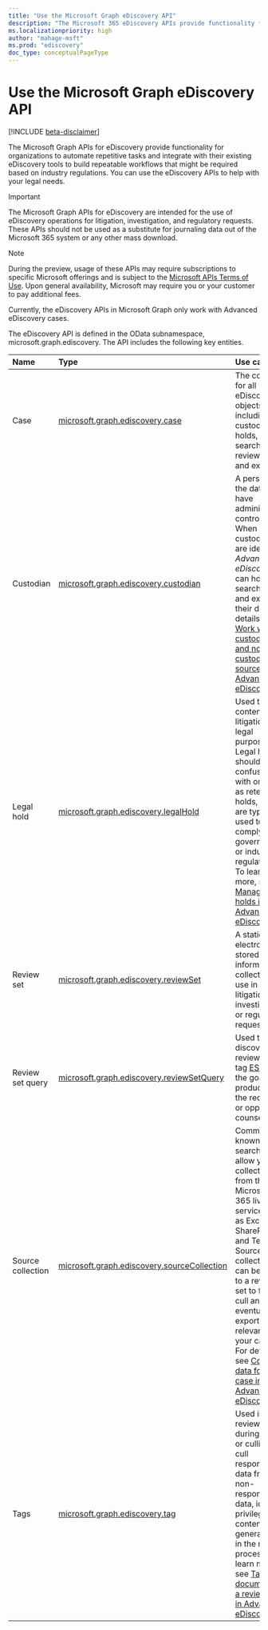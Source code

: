 ```yaml
---
title: "Use the Microsoft Graph eDiscovery API"
description: "The Microsoft 365 eDiscovery APIs provide functionality for organizations to automate repetitive tasks and integrate with their existing eDiscovery tools to build a repeatable workflows that might be required based on industry regulations. You can use the eDiscovery APIs to help with your legal needs."
ms.localizationpriority: high
author: "mahage-msft"
ms.prod: "ediscovery"
doc_type: conceptualPageType
---
```


# Use the Microsoft Graph eDiscovery API

[!INCLUDE [beta-disclaimer](../../includes/beta-disclaimer.md)]

The Microsoft Graph APIs for eDiscovery provide functionality for organizations to automate repetitive tasks and integrate with their existing eDiscovery tools to build repeatable workflows that might be required based on industry regulations. You can use the eDiscovery APIs to help with your legal needs.

> [!IMPORTANT]
> The Microsoft Graph APIs for eDiscovery are intended for the use of eDiscovery operations for litigation, investigation, and regulatory requests. These APIs should not be used as a substitute for journaling data out of the Microsoft 365 system or any other mass download.

> [!NOTE]
> During the preview, usage of these APIs may require subscriptions to specific Microsoft offerings and is subject to the [Microsoft APIs Terms of Use](/legal/microsoft-apis/terms-of-use?context=graph%252fcontext).  Upon general availability, Microsoft may require you or your customer to pay additional fees.
>
> Currently, the eDiscovery APIs in Microsoft Graph only work with Advanced eDiscovery cases.

The eDiscovery API is defined in the OData subnamespace, microsoft.graph.ediscovery. The API includes the following key entities.

| Name | Type       | Use case |
|:-|:-|:-|
| Case | [microsoft.graph.ediscovery.case](ediscovery-case.md) | The container for all eDiscovery objects including custodians, holds, searches, review sets, and exports. |
| Custodian | [microsoft.graph.ediscovery.custodian](ediscovery-custodian.md) | A person and the data they have administrative control over. When custodians are identified, *Advanced eDiscovery* can hold, search, cull, and export their data. For details, see [Work with custodians and non-custodial data sources in Advanced eDiscovery](/microsoft-365/compliance/managing-custodians).|
| Legal hold | [microsoft.graph.ediscovery.legalHold](ediscovery-legalhold.md) | Used to hold content for litigation and legal purposes. Legal holds should not be confused with or used as retention holds, which are typically used to comply with government or industry regulations. To learn more, see [Manage holds in Advanced eDiscovery](/microsoft-365/compliance/managing-holds).|
| Review set| [microsoft.graph.ediscovery.reviewSet](ediscovery-reviewset.md) | A static set of electronically stored information collected for use in a litigation, investigation, or regulatory request. |
| Review set query | [microsoft.graph.ediscovery.reviewSetQuery](ediscovery-reviewsetquery.md) | Used to discover, cull, review, and tag [ESI](https://en.wikipedia.org/wiki/Electronically_stored_information_(Federal_Rules_of_Civil_Procedure)) with the goal of production to the requestor or opposing counsel.|
| Source collection| [microsoft.graph.ediscovery.sourceCollection](ediscovery-sourcecollection.md)| Commonly known as searches, allow you to collect data from the Microsoft 365 live services such as Exchange, SharePoint, and Teams. Source collections can be added to a review set to further cull and eventually export data relevant to your case. For details, see [Collect data for a case in Advanced eDiscovery](/microsoft-365/compliance/collecting-data-for-ediscovery).|
| Tags | [microsoft.graph.ediscovery.tag](ediscovery-tag.md) | Used in a review set during review or culling to cull responsive data from non-responsive data, identify privileged content, or generally aid in the review process.  To learn more, see [Tag documents in a review set in Advanced eDiscovery](/microsoft-365/compliance/tagging-documents).|